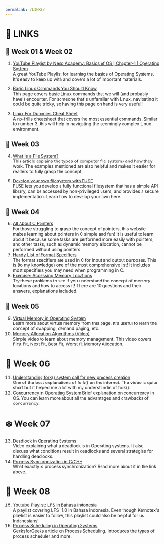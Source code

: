 ```yaml
---
permalink: /LINKS/
---
```

# 🔗 LINKS

## 🍄 Week 01 & Week 02
1. [YouTube Playlist by Neso Academy: Basics of OS | Chapter-1 | Operating System](https://youtube.com/playlist?list=PLBlnK6fEyqRhDsKg2oXhVuN5z_1ysjJyg)<br>
A great YouTube Playlist for learning the basics of Operating Systems. It's easy to keep up with and covers a lot of important materials.

2. [Basic Linux Commands You Should Know](https://linuxopsys.com/topics/basic-linux-commands)<br>
This page covers basic Linux commands that we will (and probably have!) encounter. For someone that's unfamiliar with Linux, navigating it could be quite tricky, so having this page on hand is very useful!

3. [Linux For Dummies Cheat Sheet](https://www.dummies.com/article/technology/computers/operating-systems/linux/linux-for-dummies-cheat-sheet-209505/)<br>
A no-frills cheatsheet that covers the most essential commands. Similar to number 3, this will help in navigating the seemingly complex Linux environment.

## 📡 Week 03
4. [What Is a File System?](https://www.freecodecamp.org/news/file-systems-architecture-explained/)<br>
This article explains the types of computer file systems and how they work. The examples mentioned are also helpful and makes it easier for readers to fully grasp the concept.

5. [Develop your own filesystem with FUSE](https://developer.ibm.com/articles/l-fuse/)<br>
FUSE lets you develop a fully functional filesystem that has a simple API library, can be accessed by non-privileged users, and provides a secure implementation. Learn how to develop your own here.

## 🦎 Week 04
6. [All About C Pointers](https://www.tutorialspoint.com/cprogramming/c_pointers.htm)<br>
For those struggling to grasp the concept of pointers, this website makes learning about pointers in C simple and fun! It is useful to learn about it because some tasks are performed more easily with pointers, and other tasks, such as dynamic memory allocation, cannot be performed without using pointers.
7. [Handy List of Format Specifiers](https://www.tutorialspoint.com/format-specifiers-in-c)<br>
The format specifiers are used in C for input and output purposes. This is (to my knowledge) one of the most comprehensive list! It includes most specifiers you may need when programming in C.
8. [Exercise: Accessing Memory Locations](https://www.geeksforgeeks.org/output-of-c-programs-set-66-accessing-memory-locations/?ref=rp)<br>
Try these problems to see if you understand the concept of memory locations and how to access it! There are 10 questions and their answers, explanations included.

## 🎺 Week 05
9. [Virtual Memory in Operating System](https://www.geeksforgeeks.org/virtual-memory-in-operating-system/)<br>
Learn more about virtual memory from this page. It's useful to learn the concept of swapping, demand paging, etc.
10. [Memory Allocation Algorithms (Video)](https://www.youtube.com/watch?v=N3rG_1CEQkQ)<br>
Simple video to learn about memory management. This video covers First Fit, Next Fit, Best Fit, Worst fit Memory Allocation.

# 🍳 Week 06
11. [Understanding fork() system call for new process creation](https://www.youtube.com/watch?v=PwxTbksJ2fo)<br>
One of the best explanations of fork() on the internet. The video is quite short but it helped me a lot with my understandin of fork().
12. [Concurrency in Operating System](https://www.geeksforgeeks.org/concurrency-in-operating-system/#:~:text=Concurrency%20is%20the%20execution%20of,shared%20memory%20or%20message%20passing.)
Brief explanation on concurrency in OS. You can learn more about all the advantages and drawbacks of concurrency.

# ❄️ Week 07
13. [Deadlock in Operating Systems](https://www.youtube.com/watch?v=UVo9mGARkhQ)<br>
Video explaining what a deadlock is in Operating systems. It also discuss what conditions result in deadlocks and several strategies for handling deadlocks.
14. [Process Synchronization in C/C++](https://www.tutorialspoint.com/process-synchronization-in-c-cplusplus)<br>
What exactly is process synchronization? Read more about it in the link above.

# 🔱 Week 08
15. [Youtube Playlist: LFS in Bahasa Indonesia](https://youtube.com/playlist?list=PL0gOYtekW0nvpS6LdyG9IgJm_2r5ldWbP)<br>
A playlist covering LFS 11.0 in Bahasa Indonesia. Even though Kernotex's playlist is easier to follow, this playlist could also be helpful for us Indonesians!
16. [Process Scheduling in Operating Systems](https://www.geeksforgeeks.org/process-schedulers-in-operating-system/)<br>
GeeksforGeeks article on Process Scheduling. Introduces the types of process scheduler and more.
